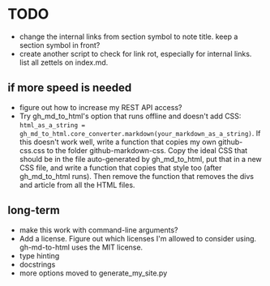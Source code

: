 # TODO

* change the internal links from section symbol to note title. keep a section symbol in front?
* create another script to check for link rot, especially for internal links. list all zettels on index.md.

## if more speed is needed
* figure out how to increase my REST API access?
* Try gh_md_to_html's option that runs offline and doesn't add CSS: `html_as_a_string = gh_md_to_html.core_converter.markdown(your_markdown_as_a_string)`. If this doesn't work well, write a function that copies my own github-css.css to the folder github-markdown-css. Copy the ideal CSS that should be in the file auto-generated by gh_md_to_html, put that in a new CSS file, and write a function that copies that style too (after gh_md_to_html runs). Then remove the function that removes the divs and article from all the HTML files.

## long-term
* make this work with command-line arguments?
* Add a license. Figure out which licenses I'm allowed to consider using. gh-md-to-html uses the MIT license.
* type hinting
* docstrings
* more options moved to generate_my_site.py
